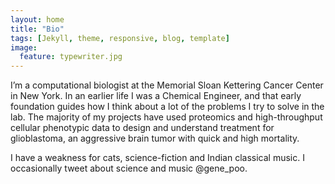 ```yaml
---
layout: home
title: "Bio"
tags: [Jekyll, theme, responsive, blog, template]
image:
  feature: typewriter.jpg
---
```

I’m a computational biologist at the Memorial Sloan Kettering Cancer Center in New York. In an earlier life I was a Chemical Engineer, and that early foundation guides how I think about a lot of the problems I try to solve in the lab. The majority of my projects have used proteomics and high-throughput cellular phenotypic data to design and understand treatment for glioblastoma, an aggressive brain tumor with quick and high mortality.

I have a weakness for cats, science-fiction and Indian classical music. I occasionally tweet about science and music @gene_poo.
